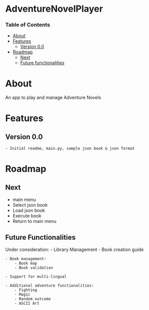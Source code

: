 # AdventureNovelPlayer


### Table of Contents

-   [About](#about)
-   [Features](#features)
    -   [Version 0.0](#version-0.0)
-   [Roadmap](#roadmap)
    -   [Next](#next)
    -   [Future functionalities](#future-functionalities)




# About

An app to play and manage Adventure Novels


# Features

## Version 0.0
    - Initial readme, main.py, sample json book & json format


# Roadmap

## Next
 - main menu
 - Select json book
 - Load json book
 - Execute book
 - Return to main menu

## Future Functionalities
Under consideration:
    - Library Management
        - Book creation guide

    - Book management:
        - Book map
        - Book validation

    - Support for multi-lingual

    - Additional adventure functionalities:
        - Fighting
        - Magic
        - Random outcome
        - ASCII Art


